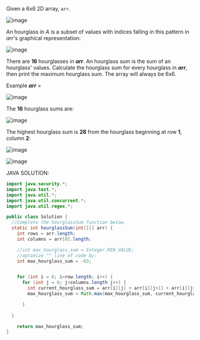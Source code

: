 Given a 6x6 2D array, `arr`.

![image](https://github.com/aliamrod/Coding-Challenges/assets/62684338/e3f21fe9-fb0c-4dac-a3ab-839770561a60)


An hourglass in _*A*_ is a subset of values with indices falling in this pattern in _*arr*_'s graphical representation:

![image](https://github.com/aliamrod/Coding-Challenges/assets/62684338/3db96cf1-803d-4084-92f0-1852213aff03)

There are **16** hourglasses in **_arr_**. An hourglass sum is the sum of an hourglass' values. Calculate the hourglass sum for every hourglass in _**arr**_, then print the maximum hourglass sum. The array will always be 6x6. 

Example
_**arr**_ = 

![image](https://github.com/aliamrod/Coding-Challenges/assets/62684338/4af7f816-77b6-4d90-9f29-a86747500dff)

The **16** hourglass sums are:

![image](https://github.com/aliamrod/Coding-Challenges/assets/62684338/ee9409bf-4c85-4a99-801b-79d9866b7d2e)

The highest hourglass sum is **28** from the hourglass beginning at row **1**, column **2**:

![image](https://github.com/aliamrod/Coding-Challenges/assets/62684338/0ee8cae5-8f30-4f37-8e48-424a844dccd9)



![image](https://github.com/aliamrod/Coding-Challenges/assets/62684338/17f54829-c0cd-402e-9617-dde87265890a)





JAVA SOLUTION: 
```java
import java.security.*;
import java.text.*;
import java.util.*;
import java.util.concurrent.*;
import java.util.regex.*;

public class Solution {
  //Complete the hourglassSum function below.
  static int hourglassSum(int[][] arr) {
    int rows = arr.length;
    int columns = arr[0].length;

    //int max_hourglass_sum = Integer.MIN_VALUE;
    //optimize ^^ line of code by:
    int max_hourglass_sum = -63; 


    for (int i = 0; i<row.length; i++) {
      for (int j = 0; j<columns.length j++) {
        int current_hourglass_sum = arr[i][j] + arr[i][j+1] + arr[i][j+2] + arr[i+1][j+1] + arr[i+2][j] + arr[i+2][j+1] + arr[i+2][j+2];
        max_hourglass_sum = Math.max(max_hourglass_sum, current_hourglass_sum

      }
  
  }

    return max_hourglass_sum; 
}


```
